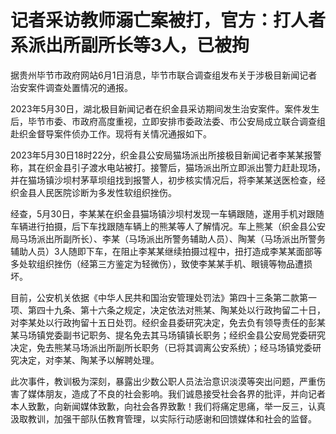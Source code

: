 

# 记者采访教师溺亡案被打，官方：打人者系派出所副所长等3人，已被拘

据贵州毕节市政府网站6月1日消息，毕节市联合调查组发布关于涉极目新闻记者治安案件调查处置情况的通报。

2023年5月30日，湖北极目新闻记者在织金县采访期间发生治安案件。案件发生后，毕节市委、市政府高度重视，立即安排市委政法委、市公安局成立联合调查组赴织金督导案件侦办工作。现将有关情况通报如下。

2023年5月30日18时22分，织金县公安局猫场派出所接极目新闻记者李某某报警称，其在织金县引子渡水电站被打。接警后，猫场派出所立即派出警力赶赴现场，并在猫场镇沙坝村茅草坝组找到报警人，初步核实情况后，将李某某送医检查，经织金县人民医院诊断为多发性软组织挫伤。

经查，5月30日，李某某在织金县猫场镇沙坝村发现一车辆跟随，遂用手机对跟随车辆进行拍摄，后下车找跟随车辆上的熊某等人了解情况。车上熊某（织金县公安局马场派出所副所长）、李某（马场派出所警务辅助人员）、陶某（马场派出所警务辅助人员）3人随即下车，在阻止李某某继续拍摄过程中，扭打造成李某某面部等多处软组织挫伤（经第三方鉴定为轻微伤），致使李某某手机、眼镜等物品遭损坏。

目前，公安机关依据《中华人民共和国治安管理处罚法》第四十三条第二款第一项、第四十九条、第十六条之规定，决定依法对熊某、陶某处以行政拘留二十日，对李某处以行政拘留十五日处罚。经织金县委研究决定，免去负有领导责任的彭某某马场镇党委副书记职务、提名免去其马场镇镇长职务；经织金县公安局党委研究决定，免去熊某马场派出所副所长职务（已将其调离公安系统）；经马场镇党委研究决定，对李某、陶某予以解聘处理。

此次事件，教训极为深刻，暴露出少数公职人员法治意识淡漠等突出问题，严重伤害了媒体朋友，造成了不良的社会影响。我们诚恳接受社会各界的批评，并向记者本人致歉，向新闻媒体致歉，向社会各界致歉！我们将痛定思痛，举一反三，认真汲取教训，加强干部队伍教育管理，以实际行动感谢和回馈媒体和社会的监督。

